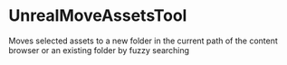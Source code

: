 # UnrealMoveAssetsTool
Moves selected assets to a new folder in the current path of the content browser or an existing folder by fuzzy searching

